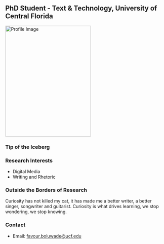 ## PhD Student - Text & Technology, University of Central Florida

<img src="assets/ProfileGithub.jpg" alt="Profile Image" style="width: 270px; height: 350px;">

### Tip of the Iceberg

### Research Interests
- Digital Media
- Writing and Rhetoric

### Outside the Borders of Research
Curiosity has not killed my cat, it has made me a better writer, a better singer, songwriter and guitarist. Curiosity is what drives learning, we stop wondering, we stop knowing.
<div class="flex-container">
</div>


### Contact
- Email: favour.boluwade@ucf.edu

